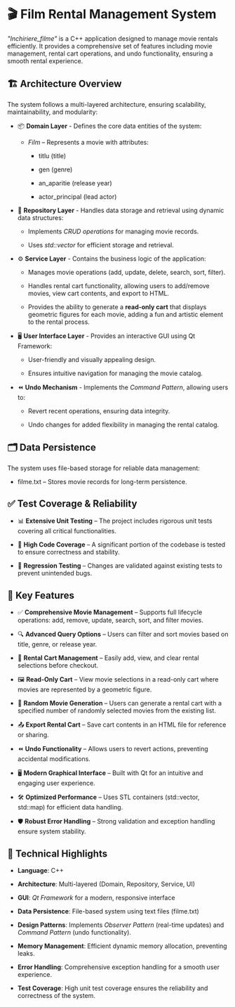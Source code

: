 # 🎬 Film Rental Management System
*"Inchiriere_filme"* is a C++ application designed to manage movie rentals efficiently. It provides a comprehensive set of features including movie management, rental cart operations, and undo functionality, ensuring a smooth rental experience.

## 🏗️ Architecture Overview
The system follows a multi-layered architecture, ensuring scalability, maintainability, and modularity:

-  📦 **Domain Layer** - 
Defines the core data entities of the system:

    -  *Film* – Represents a movie with attributes:

        -  titlu (title)

        -  gen (genre)

        - an_aparitie (release year)

        -  actor_principal (lead actor)

-  💾 **Repository Layer** - 
Handles data storage and retrieval using dynamic data structures:

      -  Implements *CRUD operations* for managing movie records.

      -  Uses *std::vector* for efficient storage and retrieval.

-  ⚙️ **Service Layer** - 
Contains the business logic of the application:

      -  Manages movie operations (add, update, delete, search, sort, filter).

      -  Handles rental cart functionality, allowing users to add/remove movies, view cart contents, and export to HTML.
 
      -  Provides the ability to generate a **read-only cart** that displays geometric figures for each movie, adding a fun and artistic element to the rental process.



-  🖥️ **User Interface Layer** - 
Provides an interactive GUI using Qt Framework:

      -  User-friendly and visually appealing design.

      -  Ensures intuitive navigation for managing the movie catalog.

-  ⏪ **Undo Mechanism** - 
Implements the *Command Pattern*, allowing users to:

      -  Revert recent operations, ensuring data integrity.

      -  Undo changes for added flexibility in managing the rental catalog.

## 🗂️ Data Persistence
The system uses file-based storage for reliable data management:

-  filme.txt – Stores movie records for long-term persistence.

## ✅ Test Coverage & Reliability
-  📊 **Extensive Unit Testing** – The project includes rigorous unit tests covering all critical functionalities.
  
-  🧪 **High Code Coverage** – A significant portion of the codebase is tested to ensure correctness and stability.
  
-  🔄 **Regression Testing** – Changes are validated against existing tests to prevent unintended bugs.

## 🌟 Key Features
-  ✅ **Comprehensive Movie Management** – Supports full lifecycle operations: add, remove, update, search, sort, and filter movies.
  
-  🔍 **Advanced Query Options** – Users can filter and sort movies based on title, genre, or release year.
  
-  🛒 **Rental Cart Management** – Easily add, view, and clear rental selections before checkout.

-  🖼️ **Read-Only Cart** – View movie selections in a read-only cart where movies are represented by a geometric figure.

-  🎲 **Random Movie Generation** – Users can generate a rental cart with a specified number of randomly selected movies from the existing list.
  
-  📤 **Export Rental Cart** – Save cart contents in an HTML file for reference or sharing.
  
-  ⏪ **Undo Functionality** – Allows users to revert actions, preventing accidental modifications.
  
-  🖥️ **Modern Graphical Interface** – Built with Qt for an intuitive and engaging user experience.
  
-  🛠️ **Optimized Performance** – Uses STL containers (std::vector, std::map) for efficient data handling.
  
-  🛡️ **Robust Error Handling** – Strong validation and exception handling ensure system stability.

## 🔬 Technical Highlights
-  **Language**: C++

-  **Architecture**: Multi-layered (Domain, Repository, Service, UI)

-  **GUI**: *Qt Framework* for a modern, responsive interface

-  **Data Persistence**: File-based system using text files (filme.txt)

-  **Design Patterns**: Implements *Observer Pattern* (real-time updates) and *Command Pattern* (undo functionality).

-  **Memory Management**: Efficient dynamic memory allocation, preventing leaks.

-  **Error Handling**: Comprehensive exception handling for a smooth user experience.

-  **Test Coverage**: High unit test coverage ensures the reliability and correctness of the system.

